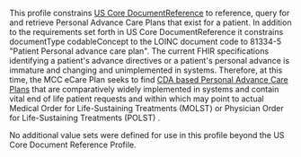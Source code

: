 This profile constrains [US Core DocumentReference](http://hl7.org/fhir/us/core/StructureDefinition/us-core-documentreference) to reference, query for and retrieve Personal Advance Care Plans that exist for a patient. In addition to the requirements set forth in US Core DocumentReference it constrains documentType codableConcept to the LOINC document code to 81334-5 "Patient Personal advance care plan". The current FHIR specifications identifying a patient's advance directives or a patient's personal advance is immature and changing and unimplemented in systems. Therefore, at this time, the MCC eCare Plan seeks to find [CDA based Personal Advance Care Plans](http://www.hl7.org/implement/standards/product_brief.cfm?product_id=434) that are comparatively widely implemented in systems and contain vital end of life patient requests and within which may point to actual Medical Order for Life-Sustaining Treatments (MOLST) or Physician Order for Life-Sustaining Treatments (POLST) .

No additional value sets were defined for use in this profile beyond the US Core Document Reference Profile.